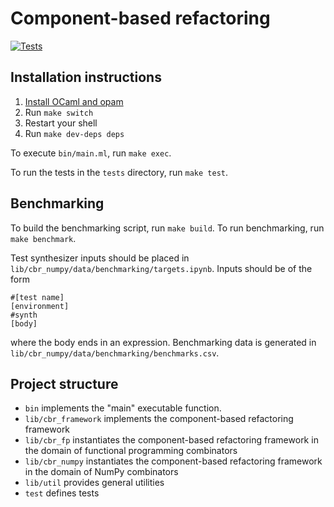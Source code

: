 # Component-based refactoring

[![Tests](https://github.com/justinlubin/component-based-refactoring/actions/workflows/workflow.yml/badge.svg)](https://github.com/justinlubin/component-based-refactoring/actions/workflows/workflow.yml)

## Installation instructions

1. [Install OCaml and opam](https://ocaml.org/docs/up-and-running)
2. Run `make switch`
3. Restart your shell
4. Run `make dev-deps deps`

To execute `bin/main.ml`, run `make exec`.

To run the tests in the `tests` directory, run `make test`.

## Benchmarking

To build the benchmarking script, run `make build`. To run benchmarking, run `make benchmark`.

Test synthesizer inputs should be placed in `lib/cbr_numpy/data/benchmarking/targets.ipynb`. Inputs should be of the form

```
#[test name]
[environment]
#synth
[body]
```

where the body ends in an expression. Benchmarking data is generated in `lib/cbr_numpy/data/benchmarking/benchmarks.csv`.

## Project structure

- `bin` implements the "main" executable function.
- `lib/cbr_framework` implements the component-based refactoring framework
- `lib/cbr_fp` instantiates the component-based refactoring framework in the
  domain of functional programming combinators
- `lib/cbr_numpy` instantiates the component-based refactoring framework in the
  domain of NumPy combinators
- `lib/util` provides general utilities
- `test` defines tests
